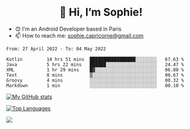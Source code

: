 <h1 align="center"> 👋 Hi, I’m Sophie! </h1>  

- 😊 I’m an Android Developer based in Paris
- 📫 How to reach me: sophie.capricorne@gmail.com


<!--START_SECTION:waka-->

```text
From: 27 April 2022 - To: 04 May 2022

Kotlin         14 hrs 51 mins  █████████████████░░░░░░░░   67.63 %
Java           5 hrs 22 mins   ██████░░░░░░░░░░░░░░░░░░░   24.47 %
XML            1 hr 29 mins    █▓░░░░░░░░░░░░░░░░░░░░░░░   06.80 %
Text           8 mins          ▒░░░░░░░░░░░░░░░░░░░░░░░░   00.67 %
Groovy         4 mins          ░░░░░░░░░░░░░░░░░░░░░░░░░   00.32 %
Markdown       1 min           ░░░░░░░░░░░░░░░░░░░░░░░░░   00.10 %
```

<!--END_SECTION:waka-->

[![My GitHub stats](https://github-readme-stats.vercel.app/api?username=sophicapri&show_icons=true&theme=buefy)](https://github.com/anuraghazra/github-readme-stats)

[![Top Languages](https://github-readme-stats.vercel.app/api/top-langs/?username=sophicapri&langs_count=2&layout=compact)](https://github.com/anuraghazra/github-readme-stats)

![](https://github-readme-streak-stats.herokuapp.com/?user=sophicapri)
